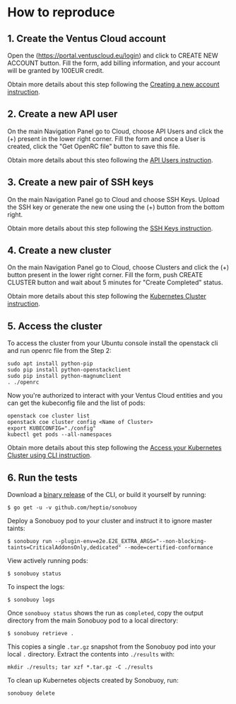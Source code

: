 # How to reproduce

## 1. Create the Ventus Cloud account 
Open the (https://portal.ventuscloud.eu/login) and click to CREATE NEW ACCOUNT button.
Fill the form, add billing information, and your account will be granted by 100EUR credit.

Obtain more details about this step following the [Creating a new account instruction](https://ventuscloud.eu/docs/quickstarts/create-account).

## 2. Create a new API user
On the main Navigation Panel go to Cloud, choose API Users and click the (+) present in the lower right corner.
Fill the form and once a User is created, click the "Get OpenRC file" button to save this file.

Obtain more details about this steo following the [API Users instruction](https://ventuscloud.eu/docs/coretasks/api-users).

## 3. Create a new pair of SSH keys
On the main Navigation Panel go to Cloud and choose SSH Keys. 
Upload the SSH key or generate the new one using the (+) button from the bottom right.

Obtain more details about this step following the [SSH Keys instruction](https://ventuscloud.eu/docs/coretasks/ssh-keys).

## 4. Create a new cluster
On the main Navigation Panel go to Cloud, choose Clusters and click the (+) button present in the lower right corner.
Fill the form, push CREATE CLUSTER button and wait about 5 minutes for "Create Completed" status.

Obtain more details about this step following the [Kubernetes Cluster instruction](https://ventuscloud.eu/docs/Kubernetes/kubernetes-cluster).

## 5. Access the cluster
To access the cluster from your Ubuntu console install the openstack cli and run openrc file from the Step 2:
```
sudo apt install python-pip
sudo pip install python-openstackclient
sudo pip install python-magnumclient
. ./openrc
```
Now you're authorized to interact with your Ventus Cloud entities and you can get the kubeconfig file and the list of pods:
```
openstack coe cluster list
openstack coe cluster config <Name of Cluster>
export KUBECONFIG="./config"
kubectl get pods --all-namespaces
```

Obtain more details about this step following the [Access your Kubernetes Cluster using CLI instruction](https://ventuscloud.eu/docs/Kubernetes/access-by-cli).

## 6. Run the tests
Download a [binary release](https://github.com/heptio/sonobuoy/releases) of the CLI, or build it yourself by running:

```
$ go get -u -v github.com/heptio/sonobuoy
```

Deploy a Sonobuoy pod to your cluster and instruct it to ignore master taints:

```
$ sonobuoy run --plugin-env=e2e.E2E_EXTRA_ARGS="--non-blocking-taints=CriticalAddonsOnly,dedicated" --mode=certified-conformance
```

View actively running pods:

```
$ sonobuoy status
```

To inspect the logs:

```
$ sonobuoy logs
```

Once `sonobuoy status` shows the run as `completed`, copy the output directory from the main Sonobuoy pod to
a local directory:

```
$ sonobuoy retrieve .
```

This copies a single `.tar.gz` snapshot from the Sonobuoy pod into your local `.` directory. Extract the contents into `./results` with:

```
mkdir ./results; tar xzf *.tar.gz -C ./results
```

To clean up Kubernetes objects created by Sonobuoy, run:

```
sonobuoy delete
```

